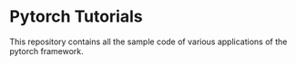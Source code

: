 # Pytorch Tutorials

This repository contains all the sample code of various applications of the pytorch framework.
